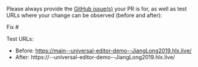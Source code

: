 Please always provide the [GitHub issue(s)](../issues) your PR is for, as well as test URLs where your change can be observed (before and after):

Fix #<gh-issue-id>

Test URLs:
- Before: https://main--universal-editor-demo--JiangLong2019.hlx.live/
- After: https://<branch>--universal-editor-demo--JiangLong2019.hlx.live/
